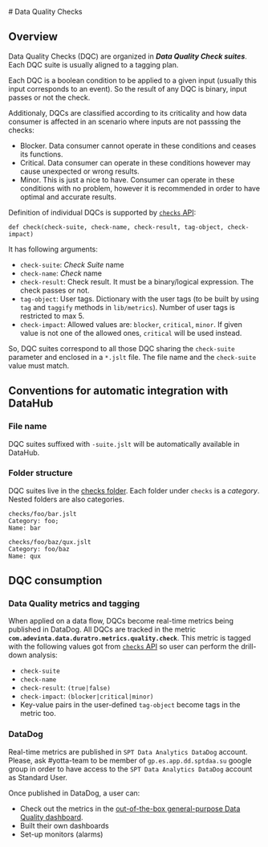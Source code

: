 # Data Quality Checks

## Overview

Data Quality Checks (DQC) are organized in **_Data Quality Check suites_**. Each DQC suite is usually aligned to a 
tagging plan.

Each DQC is a boolean condition to be applied to a given input (usually this input 
corresponds to an event). So the result of any DQC is binary, input passes or not the check. 

Additionaly, DQCs are classified according to its criticality and how data consumer is 
affected in an scenario where inputs are not passsing the checks:

* Blocker. Data consumer cannot operate in these conditions and ceases its functions.
* Critical. Data consumer can operate in these conditions however may cause unexpected or wrong results.
* Minor. This is just a nice to have. Consumer can operate in these conditions with no 
problem, however it is recommended in order to have optimal and accurate results.

Definition of individual DQCs is supported by [`checks` API](API.md#check):

```
def check(check-suite, check-name, check-result, tag-object, check-impact)
```

It has following arguments:

- `check-suite`: _Check Suite_ name
- `check-name`: _Check_ name
- `check-result`: Check result. It must be a binary/logical expression. The check passes or not.
- `tag-object`: User tags. Dictionary with the user tags (to be built by using `tag` and `taggify` methods in `lib/metrics`). Number of user tags is restricted to max 5.
- `check-impact`: Allowed values are: `blocker`, `critical`, `minor`. If given value is not one
  of the allowed ones, `critical` will be used instead.

So, DQC suites correspond to all those DQC sharing the `check-suite` parameter and enclosed in a `*.jslt` file. 
The file name and the `check-suite` value must match.

## Conventions for automatic integration with DataHub

### File name

DQC suites suffixed with `-suite.jslt` will be automatically available in DataHub.

### Folder structure

DQC suites live in the [checks folder](https://github.mpi-internal.com/yotta/jslt-lib/tree/master/src/main/resources/checks). 
Each folder under `checks` is a _category_. Nested folders are also categories.

```
checks/foo/bar.jslt
Category: foo;
Name: bar

checks/foo/baz/qux.jslt
Category: foo/baz
Name: qux
```

## DQC consumption

### Data Quality metrics and tagging

When applied on a data flow, DQCs become real-time metrics being published in DataDog. 
All DQCs are tracked in the metric **`com.adevinta.data.duratro.metrics.quality.check`**. 
This metric is tagged with the following values got from [`checks` API](API.md#check) so user can perform the drill-down analysis:

* `check-suite`
* `check-name`
* `check-result`: `(true|false)`
* `check-impact`: `(blocker|critical|minor)`
* Key-value pairs in the user-defined `tag-object` become tags in the metric too.

### DataDog

Real-time metrics are published in `SPT Data Analytics DataDog` account.
Please, ask #yotta-team to be member of `gp.es.app.dd.sptdaa.su` google group in order to have access 
to the `SPT Data Analytics DataDog` account as Standard User.

Once published in DataDog, a user can:

* Check out the metrics in the [out-of-the-box general-purpose Data Quality dashboard](https://app.datadoghq.com/dashboard/tvc-keb-rqx/yottadata-quality-data-highway).
* Built their own dashboards
* Set-up monitors (alarms)
